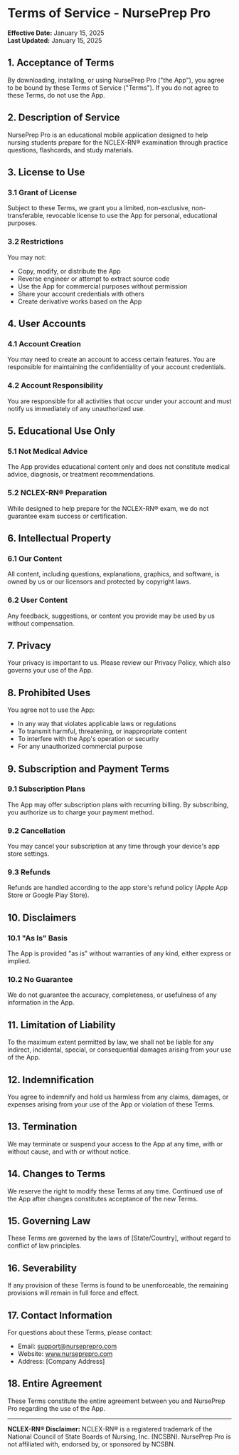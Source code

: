 # Terms of Service - NursePrep Pro

**Effective Date:** January 15, 2025  
**Last Updated:** January 15, 2025

## 1. Acceptance of Terms
By downloading, installing, or using NursePrep Pro ("the App"), you agree to be bound by these Terms of Service ("Terms"). If you do not agree to these Terms, do not use the App.

## 2. Description of Service
NursePrep Pro is an educational mobile application designed to help nursing students prepare for the NCLEX-RN® examination through practice questions, flashcards, and study materials.

## 3. License to Use
### 3.1 Grant of License
Subject to these Terms, we grant you a limited, non-exclusive, non-transferable, revocable license to use the App for personal, educational purposes.

### 3.2 Restrictions
You may not:
- Copy, modify, or distribute the App
- Reverse engineer or attempt to extract source code
- Use the App for commercial purposes without permission
- Share your account credentials with others
- Create derivative works based on the App

## 4. User Accounts
### 4.1 Account Creation
You may need to create an account to access certain features. You are responsible for maintaining the confidentiality of your account credentials.

### 4.2 Account Responsibility
You are responsible for all activities that occur under your account and must notify us immediately of any unauthorized use.

## 5. Educational Use Only
### 5.1 Not Medical Advice
The App provides educational content only and does not constitute medical advice, diagnosis, or treatment recommendations.

### 5.2 NCLEX-RN® Preparation
While designed to help prepare for the NCLEX-RN® exam, we do not guarantee exam success or certification.

## 6. Intellectual Property
### 6.1 Our Content
All content, including questions, explanations, graphics, and software, is owned by us or our licensors and protected by copyright laws.

### 6.2 User Content
Any feedback, suggestions, or content you provide may be used by us without compensation.

## 7. Privacy
Your privacy is important to us. Please review our Privacy Policy, which also governs your use of the App.

## 8. Prohibited Uses
You agree not to use the App:
- In any way that violates applicable laws or regulations
- To transmit harmful, threatening, or inappropriate content
- To interfere with the App's operation or security
- For any unauthorized commercial purpose

## 9. Subscription and Payment Terms
### 9.1 Subscription Plans
The App may offer subscription plans with recurring billing. By subscribing, you authorize us to charge your payment method.

### 9.2 Cancellation
You may cancel your subscription at any time through your device's app store settings.

### 9.3 Refunds
Refunds are handled according to the app store's refund policy (Apple App Store or Google Play Store).

## 10. Disclaimers
### 10.1 "As Is" Basis
The App is provided "as is" without warranties of any kind, either express or implied.

### 10.2 No Guarantee
We do not guarantee the accuracy, completeness, or usefulness of any information in the App.

## 11. Limitation of Liability
To the maximum extent permitted by law, we shall not be liable for any indirect, incidental, special, or consequential damages arising from your use of the App.

## 12. Indemnification
You agree to indemnify and hold us harmless from any claims, damages, or expenses arising from your use of the App or violation of these Terms.

## 13. Termination
We may terminate or suspend your access to the App at any time, with or without cause, and with or without notice.

## 14. Changes to Terms
We reserve the right to modify these Terms at any time. Continued use of the App after changes constitutes acceptance of the new Terms.

## 15. Governing Law
These Terms are governed by the laws of [State/Country], without regard to conflict of law principles.

## 16. Severability
If any provision of these Terms is found to be unenforceable, the remaining provisions will remain in full force and effect.

## 17. Contact Information
For questions about these Terms, please contact:
- Email: support@nurseprepro.com
- Website: www.nurseprepro.com
- Address: [Company Address]

## 18. Entire Agreement
These Terms constitute the entire agreement between you and NursePrep Pro regarding the use of the App.

---

**NCLEX-RN® Disclaimer:** NCLEX-RN® is a registered trademark of the National Council of State Boards of Nursing, Inc. (NCSBN). NursePrep Pro is not affiliated with, endorsed by, or sponsored by NCSBN.